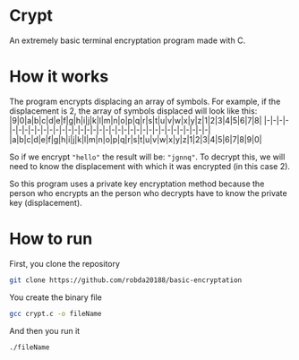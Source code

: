 # Crypt
An extremely basic terminal encryptation program made with C.

# How it works
The program encrypts displacing an array of symbols. For example, if the displacement is 2, the array of symbols displaced will look like this:
|9|0|a|b|c|d|e|f|g|h|i|j|k|l|m|n|o|p|q|r|s|t|u|v|w|x|y|z|1|2|3|4|5|6|7|8|
|-|-|-|-|-|-|-|-|-|-|-|-|-|-|-|-|-|-|-|-|-|-|-|-|-|-|-|-|-|-|-|-|-|-|-|-|
|a|b|c|d|e|f|g|h|i|j|k|l|m|n|o|p|q|r|s|t|u|v|w|x|y|z|1|2|3|4|5|6|7|8|9|0|

So if we encrypt `"hello"` the result will be: `"jgnnq"`. To decrypt this, we will need to know the displacement with which it was encrypted (in this case 2).

So this program uses a private key encryptation method because the person who encrypts an the person who decrypts have to know the private key (displacement).

# How to run
First, you clone the repository
```sh
git clone https://github.com/robda20188/basic-encryptation
```

You create the binary file
```sh
gcc crypt.c -o fileName
```
And then you run it
```sh
./fileName
```